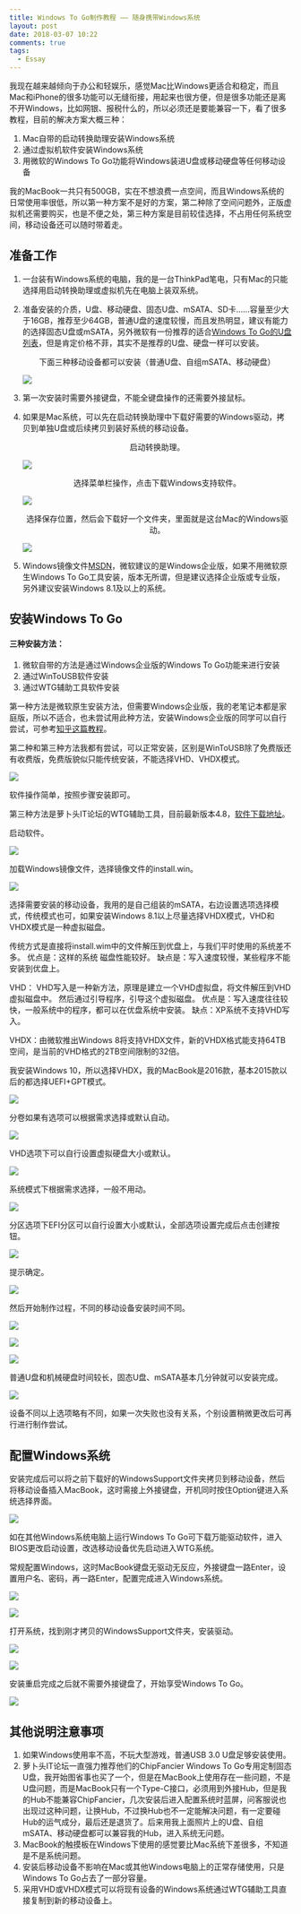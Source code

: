 ```yaml
---
title: Windows To Go制作教程 —— 随身携带Windows系统
layout: post
date: 2018-03-07 10:22
comments: true
tags:
  - Essay
---
```


我现在越来越倾向于办公和轻娱乐，感觉Mac比Windows更适合和稳定，而且Mac和iPhone的很多功能可以无缝衔接，用起来也很方便，但是很多功能还是离不开Windows，比如网银、报税什么的，所以必须还是要能兼容一下，看了很多教程，目前的解决方案大概三种：

1. Mac自带的启动转换助理安装Windows系统
2. 通过虚拟机软件安装Windows系统
3. 用微软的Windows To Go功能将Windows装进U盘或移动硬盘等任何移动设备

我的MacBook一共只有500GB，实在不想浪费一点空间，而且Windows系统的日常使用率很低，所以第一种方案不是好的方案，第二种除了空间问题外，正版虚拟机还需要购买，也是不便之处，第三种方案是目前较佳选择，不占用任何系统空间，移动设备还可以随时带着走。



## 准备工作

1. 一台装有Windows系统的电脑，我的是一台ThinkPad笔电，只有Mac的只能选择用启动转换助理或虚拟机先在电脑上装双系统。

2. 准备安装的介质，U盘、移动硬盘、固态U盘、mSATA、SD卡……容量至少大于16GB，推荐至少64GB，普通U盘的速度较慢，而且发热明显，建议有能力的选择固态U盘或mSATA，另外微软有一份推荐的适合[Windows To Go的U盘列表](https://docs.microsoft.com/zh-cn/previous-versions/windows/it-pro/windows-8.1-and-8/hh831833(v=ws.11))，但是肯定价格不菲，其实不是推荐的U盘、硬盘一样可以安装。

   <center>下面三种移动设备都可以安装（普通U盘、自组mSATA、移动硬盘）</center>

   ![](http://p5f9oscjk.bkt.clouddn.com/FlF2cJR70rMZlNm3dofXP2Efy2Om)

3. 第一次安装时需要外接键盘，不能全键盘操作的还需要外接鼠标。

4. 如果是Mac系统，可以先在启动转换助理中下载好需要的Windows驱动，拷贝到单独U盘或后续拷贝到装好系统的移动设备。

   <center>启动转换助理。</center>

   ![](http://p5f9oscjk.bkt.clouddn.com/Fkng7LmZzmKBLTDlpYueyq00egha)

   <center>选择菜单栏操作，点击下载Windows支持软件。</center>

   ![](http://p5f9oscjk.bkt.clouddn.com/FpeIQ8jOxCvWDTHyKoh4HEbIEvCv)

   <center>选择保存位置，然后会下载好一个文件夹，里面就是这台Mac的Windows驱动。</center>

   ![](http://p5f9oscjk.bkt.clouddn.com/Fii_N--Zq4-ckMYCbfwE5h5uNYn6)

5. Windows镜像文件[MSDN](https://msdn.itellyou.cn/)，微软建议的是Windows企业版，如果不用微软原生Windows To Go工具安装，版本无所谓，但是建议选择企业版或专业版，另外建议安装Windows 8.1及以上的系统。
   ​

## 安装Windows To Go



#### 三种安装方法：

1. 微软自带的方法是通过Windows企业版的Windows To Go功能来进行安装
2. 通过WinToUSB软件安装
3. 通过WTG辅助工具软件安装

第一种方法是微软原生安装方法，但需要Windows企业版，我的老笔记本都是家庭版，所以不适合，也未尝试用此种方法，安装Windows企业版的同学可以自行尝试，可参考[知乎这篇教程](https://www.zhihu.com/question/35253149)。

第二种和第三种方法我都有尝试，可以正常安装，区别是WinToUSB除了免费版还有收费版，免费版貌似只能传统安装，不能选择VHD、VHDX模式。

![](http://p5f9oscjk.bkt.clouddn.com/FoQcXClh6fcpGMYujkEuf7p53xqo)

软件操作简单，按照步骤安装即可。

第三种方法是萝卜头IT论坛的WTG辅助工具，目前最新版本4.8，[软件下载地址](http://bbs.luobotou.org/thread-761-1-1.html)。

启动软件。

![](http://p5f9oscjk.bkt.clouddn.com/FhWSt3nYeZV6QHejfLfYXT0clc83)

加载Windows镜像文件，选择镜像文件的install.win。

![](http://p5f9oscjk.bkt.clouddn.com/Fh-GzcI75sCh97HebUUrySnDPo3x)

选择需要安装的移动设备，我用的是自己组装的mSATA，右边设置选项选择模式，传统模式也可，如果安装Windows 8.1以上尽量选择VHDX模式，VHD和VHDX模式是一种虚拟磁盘。

传统方式是直接将install.wim中的文件解压到优盘上，与我们平时使用的系统差不多。
优点是：这样的系统 磁盘性能较好。
缺点是：写入速度较慢，某些程序不能安装到优盘上。

VHD：
VHD写入是一种新方法，原理是建立一个VHD虚拟盘，将文件解压到VHD虚拟磁盘中。
然后通过引导程序，引导这个虚拟磁盘。
优点是：写入速度往往较快，一般系统中的程序，都可以在优盘系统中安装。
缺点：XP系统不支持VHD写入。

VHDX：由微软推出Windows 8将支持VHDX文件，新的VHDX格式能支持64TB空间，是当前的VHD格式的2TB空间限制的32倍。

我安装Windows 10，所以选择VHDX，我的MacBook是2016款，基本2015款以后的都选择UEFI+GPT模式。

![](http://p5f9oscjk.bkt.clouddn.com/Fj25S23Rugi0kn3oSJAOOX8rwS9l)

分卷如果有选项可以根据需求选择或默认自动。

![](http://p5f9oscjk.bkt.clouddn.com/FqROJzlWx_kLeumbDREAdjJf43yz)

VHD选项下可以自行设置虚拟硬盘大小或默认。

![](http://p5f9oscjk.bkt.clouddn.com/FgXhmMI9S6QhwWI-Sf_otzR48zjt)

系统模式下根据需求选择，一般不用动。

![](http://p5f9oscjk.bkt.clouddn.com/FvHe51YVsBpC-WTqLUlNQeAUIfRz)

分区选项下EFI分区可以自行设置大小或默认，全部选项设置完成后点击创建按钮。

![](http://p5f9oscjk.bkt.clouddn.com/FitZm_nveR379HuBX3vXS-ZOE3jr)

提示确定。

![](http://p5f9oscjk.bkt.clouddn.com/Fj9zG7_MVjdShPK901jEFP2a6HyF)

然后开始制作过程，不同的移动设备安装时间不同。

![](http://p5f9oscjk.bkt.clouddn.com/FqO9RwOQ9zMwwxJCJqKvDCA9WtM4)

![](http://p5f9oscjk.bkt.clouddn.com/FsXggIRJm6VSl6nrTDquaZN-ftVx)

![](http://p5f9oscjk.bkt.clouddn.com/FuTto0Wl48ulJhPaw5Ni6Xv2EZ2t)

普通U盘和机械硬盘时间较长，固态U盘、mSATA基本几分钟就可以安装完成。

![](http://p5f9oscjk.bkt.clouddn.com/FnmOFMIfW1nhFDbt-UESkSNlHH18)

设备不同以上选项略有不同，如果一次失败也没有关系，个别设置稍微更改后可再行进行制作尝试。



## 配置Windows系统

安装完成后可以将之前下载好的WindowsSupport文件夹拷贝到移动设备，然后将移动设备插入MacBook，这时需接上外接键盘，开机同时按住Option键进入系统选择界面。

![](http://p5f9oscjk.bkt.clouddn.com/FrBwdxOuBcbtR9xUcn096-clslOk)

如在其他Windows系统电脑上运行Windows To Go可下载万能驱动软件，进入BIOS更改启动设置，改选移动设备优先启动进入WTG系统。

常规配置Windows，这时MacBook键盘无驱动无反应，外接键盘一路Enter，设置用户名、密码，再一路Enter，配置完成进入Windows系统。

![](http://p5f9oscjk.bkt.clouddn.com/FgFDMWwLKBsA2kuZ7inSqvgmDrTq)

![](http://p5f9oscjk.bkt.clouddn.com/FiVx63E096C1rNKL2gWDQp4uXgqo)

打开系统，找到刚才拷贝的WindowsSupport文件夹，安装驱动。

![](http://p5f9oscjk.bkt.clouddn.com/FsnEbRf5aNdyfZsaIpNlyB2Rqnhd)

![](http://p5f9oscjk.bkt.clouddn.com/FpKg3R3H7pya9nMkBhUM07sow9ZO)

安装重启完成之后就不需要外接键盘了，开始享受Windows To Go。

![](http://p5f9oscjk.bkt.clouddn.com/Fj0Lt5EbP6ORHcCgx5y9YGFc32xO)



## 其他说明注意事项

1. 如果Windows使用率不高，不玩大型游戏，普通USB 3.0 U盘足够安装使用。
2. 萝卜头IT论坛一直强力推荐他们的ChipFancier Windows To Go专用定制固态U盘，我开始图省事也买了一个，但是在MacBook上使用存在一些问题，不是U盘问题，而是MacBook只有一个Type-C接口，必须用到外接Hub，但是我的Hub不能兼容ChipFancier，几次安装后进入配置系统时蓝屏，问客服说也出现过这种问题，让换Hub，不过换Hub也不一定能解决问题，有一定要碰Hub的运气成分，最后还是退货了。后来用我上面照片上的U盘、自组mSATA、移动硬盘都可以兼容我的Hub，进入系统无问题。
3. MacBook的触摸板在Windows下使用的感觉要比Mac系统下差很多，不知道是不是系统问题。
4. 安装后移动设备不影响在Mac或其他Windows电脑上的正常存储使用，只是Windows To Go占去了一部分容量。
5. 采用VHD或VHDX模式可以将现有设备的Windows系统通过WTG辅助工具直接复制到新的移动设备上。